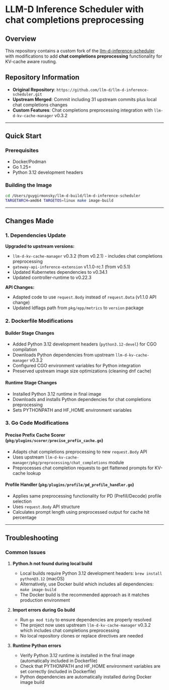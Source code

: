 # LLM-D Inference Scheduler with chat completions preprocessing

## Overview

This repository contains a custom fork of the [llm-d-inference-scheduler](https://github.com/llm-d/llm-d-inference-scheduler) with modifications to add **chat completions preprocessing** functionality for KV-cache aware routing.

## Repository Information

- **Original Repository**: `https://github.com/llm-d/llm-d-inference-scheduler.git`
- **Upstream Merged**: Commit including 31 upstream commits plus local chat completions changes
- **Custom Features**: Chat completions preprocessing integration with `llm-d-kv-cache-manager` v0.3.2

---

## Quick Start

### Prerequisites
- Docker/Podman
- Go 1.25+
- Python 3.12 development headers

### Building the Image
```bash
cd /Users/guygirmonsky/llm-d-build/llm-d-inference-scheduler
TARGETARCH=amd64 TARGETOS=linux make image-build
```

---

## Changes Made

### 1. Dependencies Update

**Upgraded to upstream versions:**
- `llm-d-kv-cache-manager` v0.3.2 (from v0.2.1) - includes chat completions preprocessing
- `gateway-api-inference-extension` v1.1.0-rc.1 (from v0.5.1)
- Updated Kubernetes dependencies to v0.34.1
- Updated controller-runtime to v0.22.3

**API Changes:**
- Adapted code to use `request.Body` instead of `request.Data` (v1.1.0 API change)
- Updated ldflags path from `pkg/epp/metrics` to `version` package

### 2. Dockerfile Modifications

#### Builder Stage Changes
- Added Python 3.12 development headers (`python3.12-devel`) for CGO compilation
- Downloads Python dependencies from upstream `llm-d-kv-cache-manager` v0.3.2
- Configured CGO environment variables for Python integration
- Preserved upstream image size optimizations (cleaning dnf cache)

#### Runtime Stage Changes
- Installed Python 3.12 runtime in final image
- Downloads and installs Python dependencies for chat completions preprocessing
- Sets PYTHONPATH and HF_HOME environment variables

### 3. Go Code Modifications

#### Precise Prefix Cache Scorer (`pkg/plugins/scorer/precise_prefix_cache.go`)
- Adapts chat completions preprocessing to new `request.Body` API
- Uses upstream `llm-d-kv-cache-manager/pkg/preprocessing/chat_completions` module
- Preprocesses chat completion requests to get flattened prompts for KV-cache lookup

#### Profile Handler (`pkg/plugins/profile/pd_profile_handler.go`)
- Applies same preprocessing functionality for PD (Prefill/Decode) profile selection
- Uses `request.Body` API structure
- Calculates prompt length using preprocessed output for cache hit percentage

---

## Troubleshooting

### Common Issues

1. **Python.h not found during local build**
   - Local builds require Python 3.12 development headers: `brew install python@3.12` (macOS)
   - Alternatively, use Docker build which includes all dependencies: `make image-build`
   - The Docker build is the recommended approach as it matches production environment

2. **Import errors during Go build**
   - Run `go mod tidy` to ensure dependencies are properly resolved
   - The project now uses upstream `llm-d-kv-cache-manager` v0.3.2 which includes chat completions preprocessing
   - No local repository clones or replace directives are needed

3. **Runtime Python errors**
   - Verify Python 3.12 runtime is installed in the final image (automatically included in Dockerfile)
   - Check that PYTHONPATH and HF_HOME environment variables are set correctly (included in Dockerfile)
   - Python dependencies are automatically installed during Docker image build
